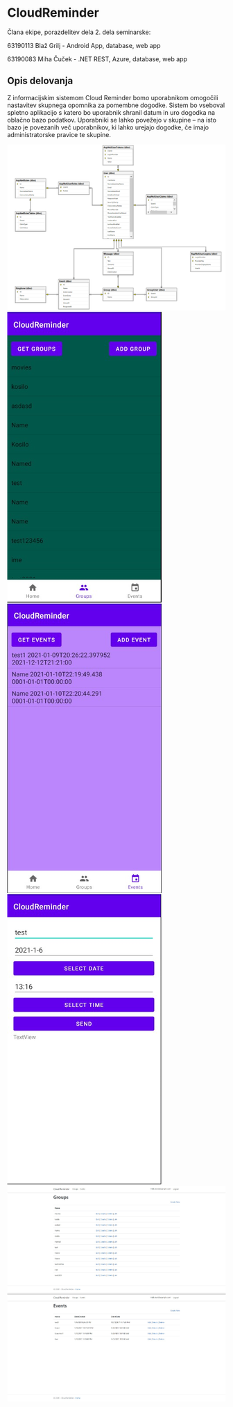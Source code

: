 # CloudReminder
Člana ekipe, porazdelitev dela 2. dela seminarske:

63190113 Blaž Grilj - Android App, database, web app

63190083 Miha Čuček - .NET REST, Azure, database, web app

## Opis delovanja
Z informacijskim sistemom Cloud Reminder bomo uporabnikom omogočili nastavitev skupnega opomnika za pomembne dogodke. Sistem bo vseboval spletno aplikacijo s katero bo uporabnik shranil datum in uro dogodka na oblačno bazo podatkov. Uporabniki se lahko povežejo v skupine – na isto bazo je povezanih več uporabnikov, ki lahko urejajo dogodke, če imajo administratorske pravice te skupine.

![Screenshot of database](https://github.com/Woozy1/android-CloudReminder/blob/master/diagram.png)
![Screenshot of android app](https://github.com/Woozy1/android-CloudReminder/blob/master/screenshots/android1.jpg)
![Screenshot of android app](https://github.com/Woozy1/android-CloudReminder/blob/master/screenshots/android2.jpg)
![Screenshot of android app](https://github.com/Woozy1/android-CloudReminder/blob/master/screenshots/android3.jpg)
![Screenshot of web app](https://github.com/bobmeme/CloudReminder1/blob/main/screenshots/webapp1.jpg)
![Screenshot of web app](https://github.com/bobmeme/CloudReminder1/blob/main/screenshots/webapp2.jpg)